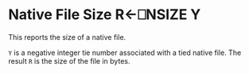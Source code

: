 <!-- Hidden search keywords -->
<div style="display: none;">
  ⎕NSIZE NSIZE
</div>






<h1 class="heading"><span class="name">Native File Size</span> <span class="command">R←⎕NSIZE Y</span></h1>



This reports the size of a native file.


`Y` is a negative integer tie number associated with a tied native file.  The result `R` is the size of the file in bytes.



